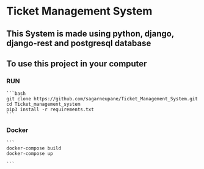 # Ticket Management System

## This System is made using python, django, django-rest and postgresql database

## To use this project in your computer
### RUN

    ```bash
    git clone https://github.com/sagarneupane/Ticket_Management_System.git
    cd Ticket_management_system
    pip3 install -r requirements.txt
    ```

### Docker
    ```
    docker-compose build
    docker-compose up

    ```